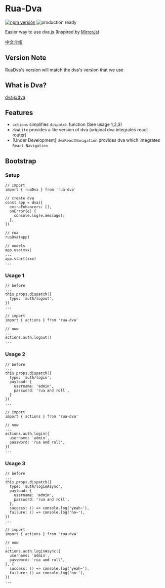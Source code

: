 # Rua-Dva
[![npm version](https://badge.fury.io/js/rua-dva.svg)](https://badge.fury.io/js/rua-dva)
![production ready](https://img.shields.io/badge/production--ready-YES-brightgreen.svg)

Easier way to use dva.js (Inspired by [MirrorJs](https://github.com/mirrorjs/mirror))

[中文介绍](./README-zhCN.md)

## Version Note
RuaDva's version will match the dva's version that we use

## What is Dva?
[dvajs/dva](https://github.com/dvajs/dva)

## Features
- `actions` simplifies `dispatch` function  (See usage 1,2,3)
- `dvaLite` provides a lite version of dva  (original dva integrates react router)
- [Under Development] `dvaReactNavigation` provides dva which integrates `React Navigation`

## Bootstrap

### Setup
```
// import
import { ruaDva } from 'rua-dva'
 
// create dva
const app = dva({
  extraEnhancers: [],
  onError(e) {
    console.log(e.message);
  },
})
 
// rua
ruaDva(app)
 
// models
app.use(xxx)
...
app.start(xxx)
...
```

### Usage 1
```
// before
...
this.props.dispatch({
  type: 'auth/logout',
})
...
 
// import
import { actions } from 'rua-dva'
 
// now
...
actions.auth.logout()
...
```

### Usage 2

```
// before
...
this.props.dispatch({
  type: 'auth/login',
  payload: {
    username: 'admin',
    password: 'rua and roll',
  }
})
...
 
// import
import { actions } from 'rua-dva'
 
// now
...
actions.auth.login({
  username: 'admin',
  password: 'rua and roll',
})
...
```

### Usage 3

```
// before
...
this.props.dispatch({
  type: 'auth/loginAsync',
  payload: {
    username: 'admin',
    password: 'rua and roll',
  },
  success: () => console.log('yeah~'),
  failure: () => console.log('no~'),
})
...
 
// import
import { actions } from 'rua-dva'
 
// now
...
actions.auth.loginAsync({
  username: 'admin',
  password: 'rua and roll',
}, {
  success: () => console.log('yeah~'),
  failure: () => console.log('no~'),
})
...
